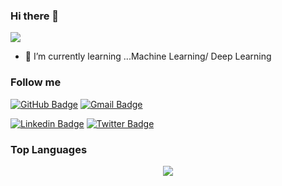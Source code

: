 ### Hi there 👋

![](https://komarev.com/ghpvc/?username=AniketRele&color=blueviolet&style=plastic&label=PROFILE+VIEWS)

- 🌱 I’m currently learning ...Machine Learning/ Deep Learning


### Follow me

[![GitHub Badge](https://img.shields.io/badge/-24292e?style=flat-circle&labelColor=24292e&logo=github&logoColor=white&link=https://github.com/AniketRele)](https://github.com/AniketRele) [![Gmail Badge](https://img.shields.io/badge/-d54b3d?style=flat-circle&labelColor=d54b3d&logo=gmail&logoColor=white&link=mailto:aniketrele98@gmail.com)](mailto:aniketrele98@gmail.com)



[![Linkedin Badge](https://img.shields.io/badge/-blue?style=flat-circle&logo=Linkedin&logoColor=white&link=https://www.linkedin.com/in/aniket-rele-219579189/)](https://www.linkedin.com/in/aniket-rele-219579189/) 
[![Twitter Badge](https://img.shields.io/badge/-@kishan0725-1ca0f1?style=flat-circle&labelColor=1ca0f1&logo=twitter&logoColor=white&link=https://twitter.com/kishan0725)](https://twitter.com/kishan0725)


### Top Languages

<p align="center">
<a href = "https://github.com/AniketRele">
  <img src="https://github-readme-stats-aj8vj7k8x.vercel.app/api/top-langs/?username=AniketRele&layout=compact&title_color=ffc857&icon_color=8ac926&text_color=daf7dc&bg_color=151515&card_width=600">
</a>
</p>

